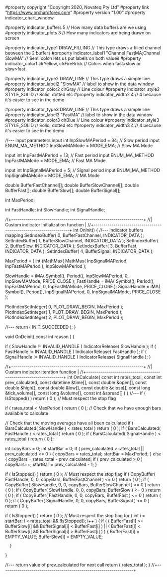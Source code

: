 
#property copyright "Copyright 2020, Novateq Pty Ltd"
#property link "https://www.orchardforex.com"
#property version "1.00"
#property indicator_chart_window

#property indicator_buffers 5 //	How many data buffers are we using
#property indicator_plots 3   //	How many indicators are being drawn on screen

#property indicator_type1 DRAW_FILLING //	This type draws a filled channel between the 2 buffers
#property indicator_label1 "Channel FastMA;Channel SlowMA"
//	Semi colon lets us put labels on both values
#property indicator_color1 clrYellow, clrFireBrick //	Colors when fast>slow or slow>fast

#property indicator_type2  DRAW_LINE   //	This type draws a simple line
#property indicator_label2 "SlowMA"    //	label to show in the data window
#property indicator_color2 clrGray     //	Line colour
#property indicator_style2 STYLE_SOLID //	Solid, dotted etc
#property indicator_width2 4           //	4 because it's easier to see in the demo

#property indicator_type3 DRAW_LINE    //	This type draws a simple line
#property indicator_label3 "FastMA"    //	label to show in the data window
#property indicator_color3 clrBlue     //	Line colour
#property indicator_style3 STYLE_SOLID //	Solid, dotted etc
#property indicator_width3 4           //	4 because it's easier to see in the demo

//--- input parameters
input int            InpSlowMAPeriod   = 34;       // Slow period
input ENUM_MA_METHOD InpSlowMAMode     = MODE_EMA; // Slow MA Mode

input int            InpFastMAPeriod   = 13;       // Fast period
input ENUM_MA_METHOD InpFastMAMode     = MODE_EMA; // Fast MA Mode

input int            InpSignalMAPeriod = 5;        // Signal period
input ENUM_MA_METHOD InpSignalMAMode   = MODE_EMA; // MA Mode

double               BufferFastChannel[];
double               BufferSlowChannel[];
double               BufferFast[];
double               BufferSlow[];
double               BufferSignal[];

int                  MaxPeriod;

int                  FastHandle;
int                  SlowHandle;
int                  SignalHandle;

//+------------------------------------------------------------------+
//| Custom indicator initialization function                         |
//+------------------------------------------------------------------+
int                  OnInit() {
   //--- indicator buffers mapping
   SetIndexBuffer( 0, BufferFastChannel, INDICATOR_DATA );
   SetIndexBuffer( 1, BufferSlowChannel, INDICATOR_DATA );
   SetIndexBuffer( 2, BufferSlow, INDICATOR_DATA );
   SetIndexBuffer( 3, BufferFast, INDICATOR_DATA );
   SetIndexBuffer( 4, BufferSignal, INDICATOR_DATA );

   MaxPeriod = ( int )MathMax( MathMax( InpSignalMAPeriod, InpFastMAPeriod ), InpSlowMAPeriod );

   SlowHandle = iMA( Symbol(), Period(), InpSlowMAPeriod, 0, InpSlowMAMode, PRICE_CLOSE );
   FastHandle = iMA( Symbol(), Period(), InpFastMAPeriod, 0, InpFastMAMode, PRICE_CLOSE );
   SignalHandle = iMA( Symbol(), Period(), InpSignalMAPeriod, 0, InpSignalMAMode, PRICE_CLOSE );

   PlotIndexSetInteger( 0, PLOT_DRAW_BEGIN, MaxPeriod );
   PlotIndexSetInteger( 1, PLOT_DRAW_BEGIN, MaxPeriod );
   PlotIndexSetInteger( 2, PLOT_DRAW_BEGIN, MaxPeriod );

   //---
   return ( INIT_SUCCEEDED );
}

void OnDeinit( const int reason ) {

   if ( SlowHandle != INVALID_HANDLE ) IndicatorRelease( SlowHandle );
   if ( FastHandle != INVALID_HANDLE ) IndicatorRelease( FastHandle );
   if ( SignalHandle != INVALID_HANDLE ) IndicatorRelease( SignalHandle );
}

//+------------------------------------------------------------------+
//| Custom indicator iteration function                              |
//+------------------------------------------------------------------+
int OnCalculate( const int rates_total, const int prev_calculated, const datetime &time[],
                 const double &open[], const double &high[], const double &low[],
                 const double &close[], const long &tick_volume[], const long &volume[],
                 const int &spread[] ) {
   //---
   if ( IsStopped() ) return ( 0 ); //	Must respect the stop flag

   if ( rates_total < MaxPeriod )
      return ( 0 ); //	Check that we have enough bars available to calculate

   //	Check that the moving averages have all been calculated
   if ( BarsCalculated( SlowHandle ) < rates_total ) return ( 0 );
   if ( BarsCalculated( FastHandle ) < rates_total ) return ( 0 );
   if ( BarsCalculated( SignalHandle ) < rates_total ) return ( 0 );

   int copyBars = 0;
   int startBar = 0;
   if ( prev_calculated > rates_total || prev_calculated <= 0 ) {
      copyBars = rates_total;
      startBar = MaxPeriod;
   }
   else {
      copyBars = rates_total - prev_calculated;
      if ( prev_calculated > 0 ) copyBars++;
      startBar = prev_calculated - 1;
   }

   if ( IsStopped() ) return ( 0 ); //	Must respect the stop flag
   if ( CopyBuffer( FastHandle, 0, 0, copyBars, BufferFastChannel ) <= 0 ) return ( 0 );
   if ( CopyBuffer( SlowHandle, 0, 0, copyBars, BufferSlowChannel ) <= 0 ) return ( 0 );
   if ( CopyBuffer( SlowHandle, 0, 0, copyBars, BufferSlow ) <= 0 ) return ( 0 );
   if ( CopyBuffer( FastHandle, 0, 0, copyBars, BufferFast ) <= 0 ) return ( 0 );
   if ( CopyBuffer( SignalHandle, 0, 0, copyBars, BufferSignal ) <= 0 ) return ( 0 );

   if ( IsStopped() ) return ( 0 ); //	Must respect the stop flag
   for ( int i = startBar; i < rates_total && !IsStopped(); i++ ) {
      if ( ( BufferFast[i] >= BufferSlow[i] && BufferSignal[i] < BufferFast[i] ) ||
           ( BufferFast[i] < BufferSlow[i] && BufferSignal[i] > BufferFast[i] ) ) {
         BufferFast[i]        = EMPTY_VALUE;
         BufferSlow[i]        = EMPTY_VALUE;

      }
   }

   //--- return value of prev_calculated for next call
   return ( rates_total );
}
//+------------------------------------------------------------------+
